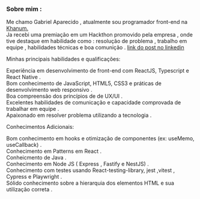 ### Sobre mim : 

Me chamo Gabriel Aparecido , atualmente sou programador front-end na <a href="https://www.linkedin.com/company/khanumconsultoria/mycompany/">Khanum.</a> </br>
Ja recebi uma premiação em um Hackthon promovido pela empresa , onde tive destaque em habilidade como : resolução de problema , trabalho em equipe , habilidades técnicas e boa comunição . <a href="https://www.linkedin.com/posts/gabriel-aparecido-dev_ontem-foi-um-dia-09012023-muito-especial-activity-7018645052734255106-3hUg?utm_source=share&utm_medium=member_desktop">link do post no linkedin</a></br>

Minhas principais habilidades e qualificações:

 Experiência em desenvolvimento de front-end com ReactJS, Typescript e React Native . </br>
 Bom conhecimento de JavaScript, HTML5, CSS3 e práticas de desenvolvimento web responsivo . </br>
 Boa compreensão dos princípios de de UX/UI . </br>
 Excelentes habilidades de comunicação e capacidade comprovada de trabalhar em equipe . </br>
 Apaixonado em resolver problema utilizando a tecnologia . </br>

Conhecimentos Adicionais:

 Bom conhecimento em hooks e otimização de componentes (ex: useMemo, useCallback) . </br>
 Conhecimento em Patterns em React . </br>
 Conheicmento de Java . </br>
 Conhecimento em Node JS ( Express , Fastify e NestJS) . </br>
 Conhecimento com testes usando React-testing-library, jest ,vitest , Cypress e Playwright . </br>
 Sólido conhecimento sobre a hierarquia dos elementos HTML e sua utilização correta . </br>

